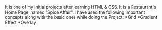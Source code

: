 It is one of my initial projects after learning HTML & CSS. It is a Restaurant's Home Page, named "Spice Affair". I have used the following important concepts  along with the basic ones while doing the Project:
*Grid 
*Gradient Effect
*Overlay
